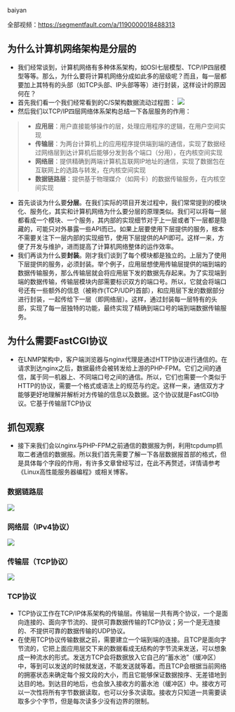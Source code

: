 baiyan

全部视频：https://segmentfault.com/a/1190000018488313

## 为什么计算机网络架构是分层的
 - 我们经常谈到，计算机网络有多种体系架构，如OSI七层模型、TCP/IP四层模型等等。那么，为什么要将计算机网络分成如此多的层级呢？而且，每一层都要加上其特有的头部（如TCP头部、IP头部等等）进行封装，这样设计的原因何在？
 - 首先我们看一个我们经常看到的C/S架构数据流动过程图：
![](http://baiyanzzz.oss-cn-beijing.aliyuncs.com/2019/7/15/1563159003043.png)
 - 然后我们以TCP/IP四层网络体系架构总结一下各层服务的作用：
>  - **应用层**：用户直接能够操作的层，处理应用程序的逻辑，在用户空间实现
>  - **传输层**：为两台计算机上的应用程序提供端到端的通信，实现了数据经过网络层到达计算机后能够分发到各个端口（分用），在内核空间实现
>  - **网络层**：提供精确到两端计算机互联网IP地址的通信，实现了数据包在互联网上的选路与转发，在内核空间实现
>  - **数据链路层**：提供基于物理媒介（如网卡）的数据传输服务，在内核空间实现
 - 首先谈谈为什么要**分层**。在我们实际的项目开发过程中，我们常常提到的模块化、服务化，其实和计算机网络为什么要分层的原理类似。我们可以将每一层都看成一个模块、一个服务，其内部的实现细节对于上一层或者下一层都是隐藏的，可能只对外暴露一些API而已。如果上层要使用下层提供的服务，根本不需要关注下一层内部的实现细节，使用下层提供的API即可。这样一来，方便了开发与维护，进而提高了计算机网络整体的运作效率。
 - 我们再谈为什么要**封装**。刚才我们谈到了每个模块都是独立的。上层为了使用下层提供的服务，必须封装。举个例子，应用层想使用传输层提供的端到端的数据传输服务，那么传输层就会将应用层下发的数据先存起来。为了实现端到端的数据传输，传输层模块内部需要标识双方的端口号。所以，它就会将端口号还有一些额外的信息（被称作(TCP/UDP)首部），和应用层下发的数据部分进行封装，一起传给下一层（即网络层）。这样，通过封装每一层特有的头部，实现了每一层独特的功能，最终实现了精确到端口号的端到端数据传输服务。
## 为什么需要FastCGI协议
 - 在LNMP架构中，客户端浏览器与nginx代理是通过HTTP协议进行通信的。在请求到达nginx之后，数据最终会被转发给上游的PHP-FPM。它们之间的通信，属于同一机器上、不同端口号之间的通信。所以，它们也需要一个类似于HTTP的协议，需要一个格式或语法上的规范与约定。这样一来，通信双方才能够更好地理解并解析对方传输的信息以及数据。这个协议就是FastCGI协议。它基于传输层TCP协议
## 抓包观察
 - 接下来我们会以nginx与PHP-FPM之前通信的数据报为例，利用tcpdump抓取二者通信的数据报。所以我们首先需要了解一下各层数据报首部的格式，但是具体每个字段的作用，有许多文章曾经写过，在此不再赘述，详情请参考《Linux高性能服务器编程》或相关博客。
### 数据链路层
![](http://baiyanzzz.oss-cn-beijing.aliyuncs.com/2019/7/15/1563168518524.png)
### 网络层（IPv4协议）
![](http://baiyanzzz.oss-cn-beijing.aliyuncs.com/2019/7/15/1563168561052.png)
### 传输层（TCP协议）
![](http://baiyanzzz.oss-cn-beijing.aliyuncs.com/2019/7/15/1563168598661.png)

### TCP协议
 - TCP协议工作在TCP/IP体系架构的传输层。传输层一共有两个协议，一个是面向连接的、面向字节流的、提供可靠数据传输的TCP协议；另一个是无连接的、不提供可靠的数据传输的UDP协议。
 - 在使用TCP协议传输数据之前，需要建立一个端到端的连接。且TCP是面向字节流的，它把上面应用层交下来的数据看成无结构的字节流来发送，可以想象成一种流水的形式。发送方TCP会将数据放入它自己的“蓄水池”（缓冲区）中，等到可以发送的时候就发送，不能发送就等着。而且TCP会根据当前网络的拥塞状态来确定每个报文段的大小，而且它能够保证数据按序、无差错地到达目的地。到达目的地后，也会放入接收方的蓄水池（缓冲区）中。接收方可以一次性将所有字节数据读取，也可以分多次读取。接收方只知道一共需要读取多少个字节，但是每次读多少没有边界的限制。